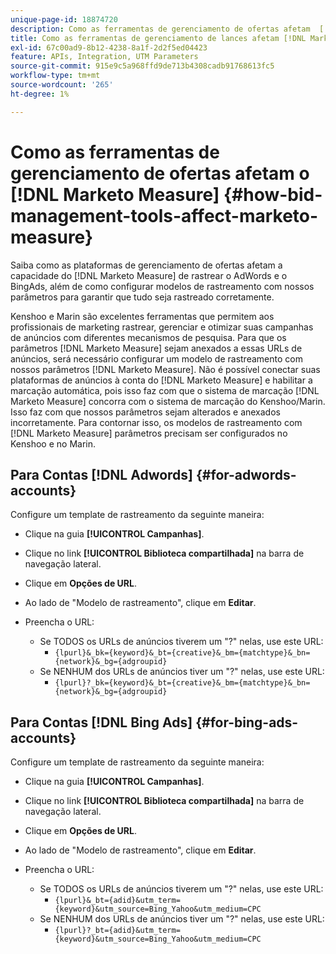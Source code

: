 ```yaml
---
unique-page-id: 18874720
description: Como as ferramentas de gerenciamento de ofertas afetam  [!DNL Marketo Measure] - [!DNL Marketo Measure]
title: Como as ferramentas de gerenciamento de lances afetam [!DNL Marketo Measure]
exl-id: 67c00ad9-8b12-4238-8a1f-2d2f5ed04423
feature: APIs, Integration, UTM Parameters
source-git-commit: 915e9c5a968ffd9de713b4308cadb91768613fc5
workflow-type: tm+mt
source-wordcount: '265'
ht-degree: 1%

---
```


# Como as ferramentas de gerenciamento de ofertas afetam o [!DNL Marketo Measure] {#how-bid-management-tools-affect-marketo-measure}

Saiba como as plataformas de gerenciamento de ofertas afetam a capacidade do [!DNL Marketo Measure] de rastrear o AdWords e o BingAds, além de como configurar modelos de rastreamento com nossos parâmetros para garantir que tudo seja rastreado corretamente.

Kenshoo e Marin são excelentes ferramentas que permitem aos profissionais de marketing rastrear, gerenciar e otimizar suas campanhas de anúncios com diferentes mecanismos de pesquisa. Para que os parâmetros [!DNL Marketo Measure] sejam anexados a essas URLs de anúncios, será necessário configurar um modelo de rastreamento com nossos parâmetros [!DNL Marketo Measure]. Não é possível conectar suas plataformas de anúncios à conta do [!DNL Marketo Measure] e habilitar a marcação automática, pois isso faz com que o sistema de marcação [!DNL Marketo Measure] concorra com o sistema de marcação do Kenshoo/Marin. Isso faz com que nossos parâmetros sejam alterados e anexados incorretamente. Para contornar isso, os modelos de rastreamento com [!DNL Marketo Measure] parâmetros precisam ser configurados no Kenshoo e no Marin.

## Para Contas [!DNL Adwords] {#for-adwords-accounts}

Configure um template de rastreamento da seguinte maneira:

* Clique na guia **[!UICONTROL Campanhas]**.
* Clique no link **[!UICONTROL Biblioteca compartilhada]** na barra de navegação lateral.
* Clique em **Opções de URL**.
* Ao lado de &quot;Modelo de rastreamento&quot;, clique em **Editar**.
* Preencha o URL:

   * Se TODOS os URLs de anúncios tiverem um &quot;?&quot; nelas, use este URL:
      * `{lpurl}&_bk={keyword}&_bt={creative}&_bm={matchtype}&_bn={network}&_bg={adgroupid}`
   * Se NENHUM dos URLs de anúncios tiver um &quot;?&quot; nelas, use este URL:
      * `{lpurl}?_bk={keyword}&_bt={creative}&_bm={matchtype}&_bn={network}&_bg={adgroupid}`


## Para Contas [!DNL Bing Ads] {#for-bing-ads-accounts}

Configure um template de rastreamento da seguinte maneira:

* Clique na guia **[!UICONTROL Campanhas]**.
* Clique no link **[!UICONTROL Biblioteca compartilhada]** na barra de navegação lateral.
* Clique em **Opções de URL**.
* Ao lado de &quot;Modelo de rastreamento&quot;, clique em **Editar**.
* Preencha o URL:

   * Se TODOS os URLs de anúncios tiverem um &quot;?&quot; nelas, use este URL:
      * `{lpurl}&_bt={adid}&utm_term={keyword}&utm_source=Bing_Yahoo&utm_medium=CPC`
   * Se NENHUM dos URLs de anúncios tiver um &quot;?&quot; nelas, use este URL:
      * `{lpurl}?_bt={adid}&utm_term={keyword}&utm_source=Bing_Yahoo&utm_medium=CPC`
